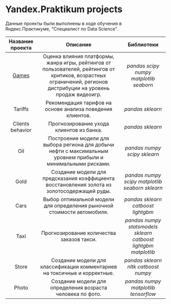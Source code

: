# Yandex.Praktikum projects
Данные проекты были выполнены в ходе обучения в Яндекс.Практикуме,  "Специалист по Data Science".

| Название проекта |                                                                              Описание                                                                              |                              Библиотеки                             |
|:----------------:|:------------------------------------------------------------------------------------------------------------------------------------------------------------------:|:-------------------------------------------------------------------:|
|       [Games](https://github.com/ssppnnkk/yandex-praktikum-projects/tree/master/cars)      | Оценка влияния платформы, жанра игры, рейтингов от пользователей, рейтингов от критиков, возрастных ограничений, регионов дистрибуции на уровень продаж видеоигр.  |              *pandas  scipy  numpy  matplotlib  seaborn*              |
|      Tariffs     | Рекомендация тарифов на основе анализа поведения клиентов.                                                                                                         |                           *pandas  sklearn*                           |
| Clients behavior | Прогнозирование ухода клиентов из банка.                                                                                                                           |                           *pandas   sklearn*                          |
|        Oil       | Построение модели для выбора региона для добычи нефти с максимальным уровнем прибыли и минимальными рисками.                                                       |                    *pandas  numpy  scipy  sklearn*                    |
|       Gold       | Создание модели для предсказания коэффициента восстановления золота  из золотосодержащей руды.                                                                     |          *pandas  numpy  scipy  matplotlib  seaborn  sklearn*         |
|       Cars       | Выбор оптимальной модели для определения рыночной стоимости автомобиля.                                                                                            |                 *pandas  sklearn  catboost  lightgbm*                 |
|       Taxi       | Прогнозирование количества заказов такси.                                                                                                                          | *pandas  numpy  statsmodels  sklearn  catboost  lightgbm  matplotlib* |
|       Store      | Создание модели для классификации комментариев на токсичные и корректные.                                                                                          |                *pandas  sklearn  nltk  catboost  numpy*               |
|       Photo      | Создание модели для определения возраста человека по фото.                                                                                                         |                *pandas  numpy  matplotlib  tensorflow*                |
